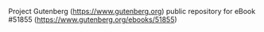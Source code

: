 Project Gutenberg (https://www.gutenberg.org) public repository for
eBook #51855 (https://www.gutenberg.org/ebooks/51855)

